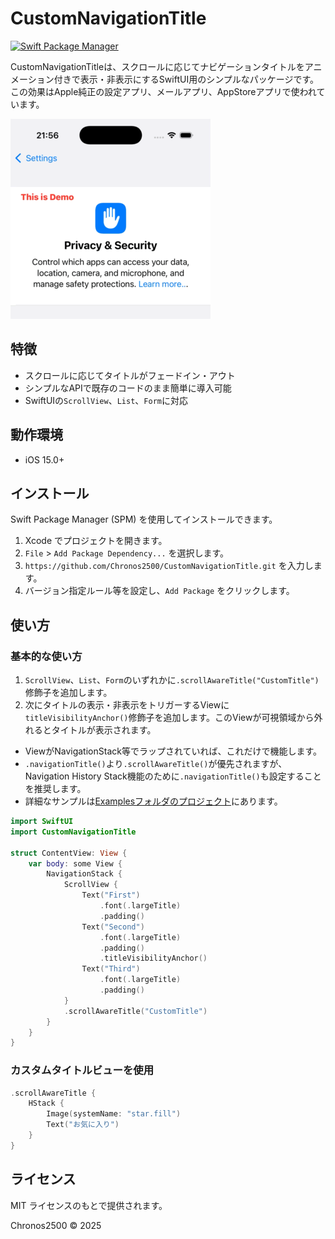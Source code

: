 # CustomNavigationTitle

[![Swift Package Manager](https://img.shields.io/badge/Swift%20Package%20Manager-compatible-brightgreen.svg)](https://github.com/apple/swift-package-manager)

CustomNavigationTitleは、スクロールに応じてナビゲーションタイトルをアニメーション付きで表示・非表示にするSwiftUI用のシンプルなパッケージです。この効果はApple純正の設定アプリ、メールアプリ、AppStoreアプリで使われています。

![Demo](Assets/demo01.gif)

## 特徴
- スクロールに応じてタイトルがフェードイン・アウト
- シンプルなAPIで既存のコードのまま簡単に導入可能
- SwiftUIの`ScrollView`、`List`、`Form`に対応

## 動作環境
-   iOS 15.0+

## インストール
Swift Package Manager (SPM) を使用してインストールできます。

1. Xcode でプロジェクトを開きます。
2. `File` > `Add Package Dependency...` を選択します。
3. `https://github.com/Chronos2500/CustomNavigationTitle.git` を入力します。
4. バージョン指定ルール等を設定し、`Add Package` をクリックします。

## 使い方

### 基本的な使い方
1. `ScrollView`、`List`、`Form`のいずれかに`.scrollAwareTitle("CustomTitle")`修飾子を追加します。
2. 次にタイトルの表示・非表示をトリガーするViewに`titleVisibilityAnchor()`修飾子を追加します。このViewが可視領域から外れるとタイトルが表示されます。
* ViewがNavigationStack等でラップされていれば、これだけで機能します。
* `.navigationTitle()`より`.scrollAwareTitle()`が優先されますが、Navigation History Stack機能のために`.navigationTitle()`も設定することを推奨します。
* 詳細なサンプルは[Examplesフォルダのプロジェクト](Examples/)にあります。

```swift
import SwiftUI
import CustomNavigationTitle

struct ContentView: View {
    var body: some View {
        NavigationStack {
            ScrollView {
                Text("First")
                    .font(.largeTitle)
                    .padding()
                Text("Second")
                    .font(.largeTitle)
                    .padding()
                    .titleVisibilityAnchor()
                Text("Third")
                    .font(.largeTitle)
                    .padding()
            }
            .scrollAwareTitle("CustomTitle")
        }
    }
}
```

### カスタムタイトルビューを使用
```swift
.scrollAwareTitle {
    HStack {
        Image(systemName: "star.fill")
        Text("お気に入り")
    }
}
```

## ライセンス
MIT ライセンスのもとで提供されます。

Chronos2500 © 2025
